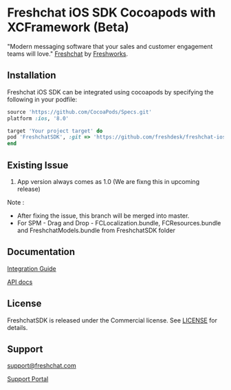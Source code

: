 Freshchat iOS SDK Cocoapods with XCFramework (Beta)
===================================================

"Modern messaging software that your sales and customer engagement teams will love." [Freshchat](http://www.freshchat.com) by [Freshworks](https://www.freshworks.com).

## Installation
Freshchat iOS SDK can be integrated using cocoapods by specifying the following in your podfile:

```ruby
source 'https://github.com/CocoaPods/Specs.git'
platform :ios, '8.0'

target 'Your project target' do
pod 'FreshchatSDK', :git => 'https://github.com/freshdesk/freshchat-ios', :branch => 'cocoapods_xcframework'
end
```


## Existing Issue 
1. App version always comes as 1.0 (We are fixng this in upcoming release)



Note : 
- After fixing the issue, this branch will be merged into master. 
- For SPM - Drag and Drop - FCLocalization.bundle, FCResources.bundle and FreshchatModels.bundle from FreshchatSDK folder

## Documentation
[Integration Guide](https://support.freshchat.com/support/solutions/articles/50000000048-freshchat-ios-sdk-integration-steps) 

[API docs](http://cocoadocs.org/docsets/FreshchatSDK)

## License
FreshchatSDK is released under the Commercial license. See [LICENSE](https://github.com/freshdesk/freshchat-ios/blob/master/FreshchatSDK/LICENSE) for details.

## Support
[support@freshchat.com](mailto:support@freshchat.com)

[Support Portal](https://support.freshchat.com)
